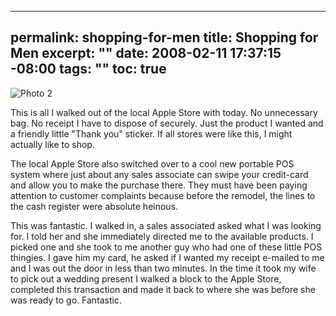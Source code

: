 ----- 
permalink: shopping-for-men
title: Shopping for Men
excerpt: ""
date: 2008-02-11 17:37:15 -08:00
tags: ""
toc: true
-----
![Photo 2](/images/2008/02/photo-2.jpg)

This is all I walked out of the local Apple Store with today. No unnecessary bag. No receipt I have to dispose of securely. Just the product I wanted and a friendly little "Thank you" sticker. If all stores were like this, I might actually like to shop.

The local Apple Store also switched over to a cool new portable POS system where just about any sales associate can swipe your credit-card and allow you to make the purchase there. They must have been paying attention to customer complaints because before the remodel, the lines to the cash register were absolute heinous.

This was fantastic. I walked in, a sales associated asked what I was looking for. I told her and she immediately directed me to the available products. I picked one and she took to me another guy who had one of these little POS thingies. I gave him my card, he asked if I wanted my receipt e-mailed to me and I was out the door in less than two minutes. In the time it took my wife to pick out a wedding present I walked a block to the Apple Store, completed this transaction and made it back to where she was before she was ready to go. Fantastic.
